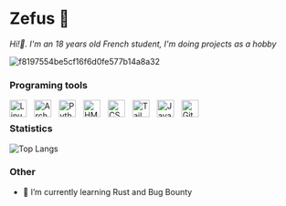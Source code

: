 # Zefus 👋


*Hi!👋. I'm an 18 years old French student, I'm doing projects as a hobby*

![f8197554be5cf16f6d0fe577b14a8a32](https://github.com/ZefusX/ZefusX/assets/116253674/1d7c3230-cd7c-4cc3-9c04-31385f76d298)



### Programing tools
<img align="left" alt="Linux" width="30px" style="padding-right:10px;" src="https://cdn.jsdelivr.net/gh/devicons/devicon@latest/icons/linux/linux-original.svg" />          
<img align="left" alt="Arch" width="30px" style="padding-right:10px;" src="https://cdn.jsdelivr.net/gh/devicons/devicon@latest/icons/archlinux/archlinux-original.svg" />
<img align="left" alt="Python" width="30px" style="padding-right:10px;" src="https://cdn.jsdelivr.net/gh/devicons/devicon@latest/icons/python/python-original.svg" />
<img align="left" alt="HMTL" width="30px" style="padding-right:10px;" src="https://cdn.jsdelivr.net/gh/devicons/devicon@latest/icons/html5/html5-original.svg" />
<img align="left" alt="CSS" width="30px" style="padding-right:10px;" src="https://cdn.jsdelivr.net/gh/devicons/devicon@latest/icons/css3/css3-original.svg" />          
<img align="left" alt="Tailwind" width="30px" style="padding-right:10px;" src="https://cdn.jsdelivr.net/gh/devicons/devicon@latest/icons/tailwindcss/tailwindcss-original-wordmark.svg" />
<img align="left" alt="JavaScript" width="30px" style="padding-right:10px;" src="https://cdn.jsdelivr.net/gh/devicons/devicon@latest/icons/javascript/javascript-original.svg" />
<img align="left" alt="Github" width="30px" style="padding-right:10px;" src="https://cdn.jsdelivr.net/gh/devicons/devicon@latest/icons/github/github-original.svg" />
<br>

 ### Statistics
![Top Langs](https://github-readme-stats.vercel.app/api/top-langs/?username=ZefusX&size_weight=0.5&count_weight=0.5)
<!--[![Harlok's WakaTime stats](https://github-readme-stats.vercel.app/api/wakatime?username=ZefusX)](https://github.com/anuraghazra/github-readme-stats)-->

<!--START_SECTION:waka-->
<!--END_SECTION:waka-->


### Other
- 🌱 I’m currently learning Rust and Bug Bounty
       
<!--
**ZefusX/ZefusX** is a ✨ _special_ ✨ repository because its `README.md` (this file) appears on your GitHub profile.

Here are some ideas to get you started:

- 🔭 I’m currently working on ...

- 👯 I’m looking to collaborate on ...
- 🤔 I’m looking for help with ...
- 💬 Ask me about ...
- 📫 How to reach me: ...
- 😄 Pronouns: ...
- ⚡ Fun fact: ...
-->
